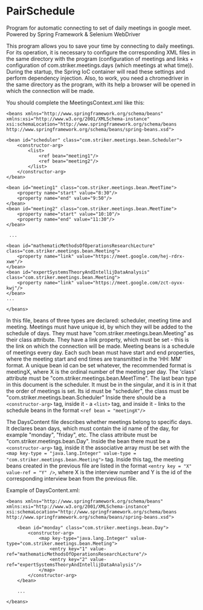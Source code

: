 # PairSchedule
Program for automatic connecting to set of daily meetings in google meet. Powered by Spring Framework & Selenium WebDriver

This program allows you to save your time by connecting to daily meetings. For its operation, it is necessary to configure the corresponding XML files 
in the same directory with the program (configuration of meetings and links + configuration of com.striker.meetings.days (which meetings at what time)). 
During the startup, the Spring IoC container will read these settings and perform dependency injection. Also, to work, you need a chromedriver
in the same directory as the program, with its help a browser will be opened in which the connection will be made.

You should complete the MeetingsContext.xml like this:

`<beans xmlns="http://www.springframework.org/schema/beans"
       xmlns:xsi="http://www.w3.org/2001/XMLSchema-instance"
       xsi:schemaLocation="http://www.springframework.org/schema/beans http://www.springframework.org/schema/beans/spring-beans.xsd">` 
    
    <bean id="scheduler" class="com.striker.meetings.bean.Scheduler">
        <constructor-arg>
            <list>
                <ref bean="meeting1"/>
                <ref bean="meeting2"/>
            </list>
        </constructor-arg>
    </bean>
    
    <bean id="meeting1" class="com.striker.meetings.bean.MeetTime">
        <property name="start" value="8:30"/>
        <property name="end" value="9:50"/>
    </bean>
    <bean id="meeting2" class="com.striker.meetings.bean.MeetTime">
        <property name="start" value="10:10"/>
        <property name="end" value="11:30"/>
    </bean>
    
     ...
     
    <bean id="mathematicMethodsOfOperationsResearchLecture" class="com.striker.meetings.bean.Meeting">
        <property name="link" value="https://meet.google.com/hej-rdrx-xwe"/>
    </bean>
    <bean id="expertSystemsTheoryAndIntellijDataAnalysis" class="com.striker.meetings.bean.Meeting">
        <property name="link" value="https://meet.google.com/zct-oyvx-kwj"/>
    </bean>
    ...
`</beans>`

In this file, beans of three types are declared: scheduler, meeting time and meeting.
Meetings must have unique id, by which they will be added to the schedule of days. 
They must have "com.striker.meetings.bean.Meeting" as their class attribute.
They have a link property, which must be set - this is the link on which the connection will be made.
Meeting beans is a schedule of meetings every day. Each such bean must have start and end properties,
where the meeting start and end times are transmitted in the 'HH: MM' format. 
A unique bean id can be set whatever, the recommended format is meetingX, where X is the ordinal number of the meeting per day.
The 'class' attribute must be "com.striker.meetings.bean.MeetTime".
The last bean type in this document is the scheduler. It must be in the singular, and it is in it that the order of meetings is set.
Its id must be "scheduler", the class must be "com.striker.meetings.bean.Scheduler"
Inside there should be a `<constructor-arg>` tag, inside it - a `<list>` tag, and inside it -
links to the schedule beans in the format `<ref bean = "meetingХ"/>`

The DaysContent file describes whether meetings belong to specific days.
It declares bean days, which must contain the id name of the day, for example "monday", "friday", etc. 
The class attribute must be "com.striker.meetings.bean.Day". Inside the bean there must be a `<constructor-arg>`
tag, inside it the associative array must be set with the 
`<map key-type = "java.lang.Integer" value-type = "com.striker.meetings.bean.Meeting">` tag.
Inside this tag, the meeting beans created in the previous file are listed in the format 
`<entry key = "X" value-ref = "Y" />`, where X is the interview number and Y is the id of the corresponding interview bean from the previous file.

Example of DaysContent.xml:



`<beans xmlns="http://www.springframework.org/schema/beans"
       xmlns:xsi="http://www.w3.org/2001/XMLSchema-instance"
       xsi:schemaLocation="http://www.springframework.org/schema/beans http://www.springframework.org/schema/beans/spring-beans.xsd">` 
    
        <bean id="monday" class="com.striker.meetings.bean.Day">
            <constructor-arg>
                <map key-type="java.lang.Integer" value-type="com.striker.meetings.bean.Meeting">
                    <entry key="1" value-ref="mathematicMethodsOfOperationsResearchLecture"/>
                    <entry key="2" value-ref="expertSystemsTheoryAndIntellijDataAnalysis"/>
                </map>
            </constructor-arg>
        </bean>
        
        ...
        
`</beans>`